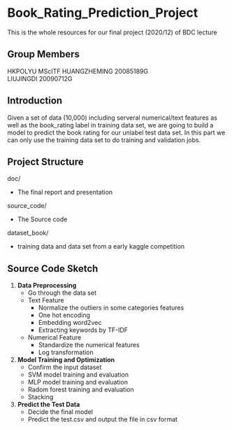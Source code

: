 # Book_Rating_Prediction_Project
This is the whole resources for our final project (2020/12) of BDC lecture
  
## Group Members
HKPOLYU MScITF
HUANGZHEMING 20085189G  
LIUJINGDI 20090712G  
  
## Introduction
Given a set of data (10,000) including serveral numerical/text features as well as the book_rating label in training data set, we are going to build a model to predict the book rating for our unlabel test data set. In this part we can only use the training data set to do training and validation jobs.

## Project Structure
doc/
- The final report and presentation

source_code/
- The Source code

dataset_book/
- training data and data set from a early kaggle competition
  
##  Source Code Sketch
1. **Data Preprocessing**  
	- Go through the data set  
	- Text Feature
		- Normalize the outliers in some categories features  
		- One hot encoding  
		- Embedding word2vec
		- Extracting keywords by TF-IDF
	- Numerical Feature
		- Standardize the numerical features  
		- Log transformation
2. **Model Training and Optimization**  
	- Confirm the input dataset  
	- SVM model training  and evaluation 
	- MLP model training  and evaluation 
	- Radom forest training and evaluation
	- Stacking
3. **Predict the Test Data**  
	- Decide the final model
	- Predict the test.csv and output the file in csv format
